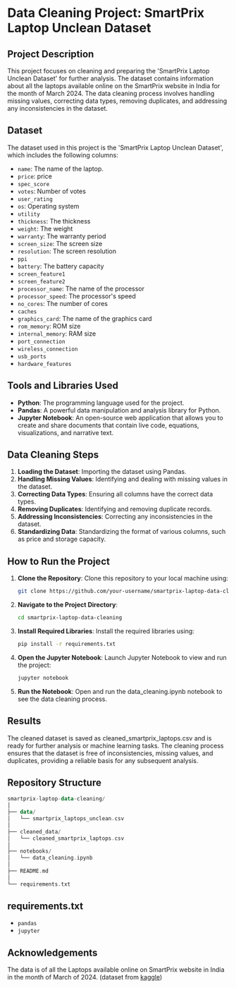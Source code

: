 # Data Cleaning Project: SmartPrix Laptop Unclean Dataset

## Project Description

This project focuses on cleaning and preparing the 'SmartPrix Laptop Unclean Dataset' for further analysis. The dataset contains information about all the laptops available online on the SmartPrix website in India for the month of March 2024. The data cleaning process involves handling missing values, correcting data types, removing duplicates, and addressing any inconsistencies in the dataset.

## Dataset

The dataset used in this project is the 'SmartPrix Laptop Unclean Dataset', which includes the following columns:

- `name`: The name of the laptop.
- `price`: price
- `spec_score`
- `votes`: Number of votes
- `user_rating`
- `os`: Operating system
- `utility`
- `thickness`: The thickness
- `weight`: The weight
- `warranty`: The warranty period
- `screen_size`: The screen size
- `resolution`: The screen resolution
- `ppi`
- `battery`: The battery capacity
- `screen_feature1`
- `screen_feature2`
- `processor_name`: The name of the processor
- `processor_speed`: The processor's speed
- `no_cores`: The number of cores
- `caches`
- `graphics_card`: The name of the graphics card
- `rom_memory`: ROM size
- `internal_memory`: RAM size
- `port_connection`
- `wireless_connection`
- `usb_ports`
- `hardware_features`

## Tools and Libraries Used

- **Python**: The programming language used for the project.
- **Pandas**: A powerful data manipulation and analysis library for Python.
- **Jupyter Notebook**: An open-source web application that allows you to create and share documents that contain live code, equations, visualizations, and narrative text.

## Data Cleaning Steps

1. **Loading the Dataset**: Importing the dataset using Pandas.
2. **Handling Missing Values**: Identifying and dealing with missing values in the dataset.
3. **Correcting Data Types**: Ensuring all columns have the correct data types.
4. **Removing Duplicates**: Identifying and removing duplicate records.
5. **Addressing Inconsistencies**: Correcting any inconsistencies in the dataset.
6. **Standardizing Data**: Standardizing the format of various columns, such as price and storage capacity.

## How to Run the Project

1. **Clone the Repository**: Clone this repository to your local machine using:
   ```sh
   git clone https://github.com/your-username/smartprix-laptop-data-cleaning.git
   ```

2. **Navigate to the Project Directory**:
   ```sh
   cd smartprix-laptop-data-cleaning
   ```
   
3. **Install Required Libraries**: Install the required libraries using:
   ```sh
   pip install -r requirements.txt
   ```

4. **Open the Jupyter Notebook**: Launch Jupyter Notebook to view and run the project:
   ```sh
   jupyter notebook
   ```
   
5. **Run the Notebook**:
   Open and run the data_cleaning.ipynb notebook to see the data cleaning process.

## Results

The cleaned dataset is saved as cleaned_smartprix_laptops.csv and is ready for further analysis or machine learning tasks. The cleaning process ensures that the dataset is free of inconsistencies, missing values, and duplicates, providing a reliable basis for any subsequent analysis.

## Repository Structure

   ```kotlin
smartprix-laptop-data-cleaning/
│
├── data/
│   └── smartprix_laptops_unclean.csv
│
├── cleaned_data/
│   └── cleaned_smartprix_laptops.csv
│
├── notebooks/
│   └── data_cleaning.ipynb
│
├── README.md
│
└── requirements.txt
   ```

## requirements.txt

- `pandas`
- `jupyter`

## Acknowledgements

The data is of all the Laptops available online on SmartPrix website in India in the month of March of 2024. (dataset from [kaggle](kaggle.com))
